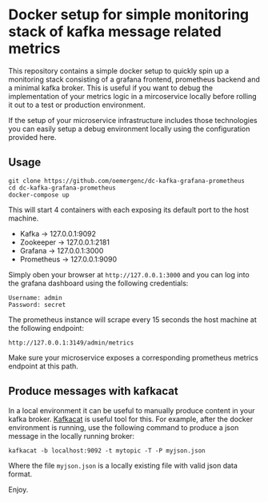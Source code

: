 # Docker setup for simple monitoring stack of kafka message related metrics 
This repository contains a simple docker setup to quickly spin up a 
monitoring stack consisting of a grafana frontend, prometheus backend and a minimal kafka broker.
This is useful if you want to debug the implementation of your metrics logic in
a mircoservice locally before rolling it out to a test or production environment.

If the setup of your microservice infrastructure includes those technologies you can easily setup a debug environment 
locally using the configuration provided here.

## Usage
```
git clone https://github.com/oemergenc/dc-kafka-grafana-prometheus
cd dc-kafka-grafana-prometheus
docker-compose up
```
This will start 4 containers with each exposing its default port to the host machine.
* Kafka -> 127.0.0.1:9092
* Zookeeper -> 127.0.0.1:2181
* Grafana -> 127.0.0.1:3000
* Prometheus -> 127.0.0.1:9090

Simply oben your browser at `http://127.0.0.1:3000` and you can log into the grafana dashboard using the following credentials:
```
Username: admin
Password: secret
```
The prometheus instance will scrape every 15 seconds the host machine at the following endpoint:
```
http://127.0.0.1:3149/admin/metrics
```
Make sure your microservice exposes a corresponding prometheus metrics endpoint at this path.

## Produce messages with kafkacat
In a local environment it can be useful to manually produce content in your kafka broker. 
[Kafkacat](https://github.com/edenhill/kafkacat) is useful tool for this. For example, 
after the docker environment is running, use the following command to produce a json message in the locally running broker:
```
kafkacat -b localhost:9092 -t mytopic -T -P myjson.json
```
Where the file `myjson.json` is a locally existing file with valid json data format.

Enjoy.
